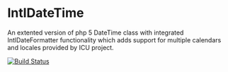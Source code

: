 IntlDateTime
============
An extented version of php 5 DateTime class with integrated IntlDateFormatter functionality which adds support for multiple calendars and locales provided by ICU project.

[![Build Status](https://travis-ci.org/farhadi/IntlDateTime.svg)](https://travis-ci.org/farhadi/IntlDateTime)
